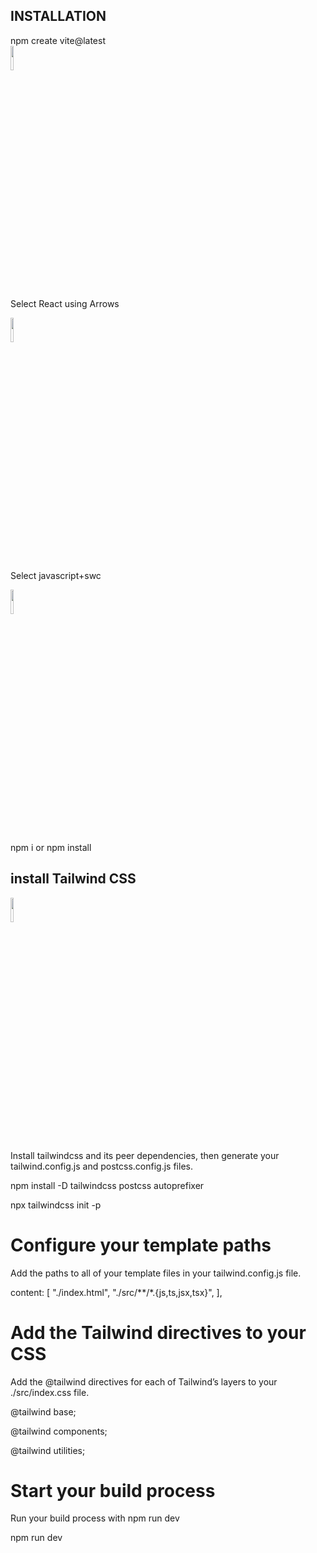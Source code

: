 ## INSTALLATION

npm create vite@latest   
<img src="https://www.svgrepo.com/show/374167/vite.svg" width=10% height=10%>

Select React using Arrows 


<img src="https://www.svgrepo.com/show/354259/react.svg" width=10% height=10%>

Select javascript+swc


<img src="https://www.svgrepo.com/show/354419/swc.svg" width=10% height=10%>

 npm i or npm install

## install Tailwind CSS

<img src="https://www.svgrepo.com/show/374118/tailwind.svg" width=10% height=10%>

Install tailwindcss and its peer dependencies, then generate your tailwind.config.js and postcss.config.js files.

npm install -D tailwindcss postcss autoprefixer


npx tailwindcss init -p

# Configure your template paths
Add the paths to all of your template files in your tailwind.config.js file.


  content: [
    "./index.html",
    "./src/**/*.{js,ts,jsx,tsx}",
  ],
 


# Add the Tailwind directives to your CSS
Add the @tailwind directives for each of Tailwind’s layers to your ./src/index.css file.

@tailwind base;

@tailwind components;

@tailwind utilities;

# Start your build process
Run your build process with npm run dev


npm run dev

